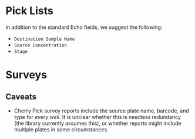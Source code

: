 # Pick Lists

In addition to the standard Echo fields, we suggest the following:

- `Destination Sample Name`
- `Source Concentration`
- `Stage`

# Surveys

## Caveats

- Cherry Pick survey reports include the source plate name, barcode, and type for *every well*.  It is unclear whether this is needless redundancy (the library currently assumes this), or whether reports might include multiple plates in some circumstances.
